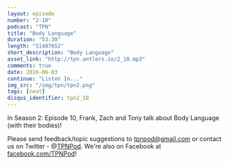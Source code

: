 ```yaml
---
layout: episode
number: "2-10"
podcast: "TPN"
title: "Body Language"
duration: "53:38"
length: "51487652"
short_description: "Body Language"
asset_link: "http://tpn.antlers.io/2_10.mp3"
comments: true
date: 2016-06-03
continue: "Listen In..."
img_src: "/img/tpn/tpn2.png"
tags: [neat]
disqus_identifier: tpn2_10
---
```


In Season 2: Episode 10, Frank, Zach and Tony talk about Body Language (with their bodies)!

Please send feedback/topic suggestions to tpnpod@gmail.com or contact us on Twitter - @[TPNPod](https://twitter.com/tpnpod). We're also on Facebook at [facebook.com/TPNPod](http://facebook.com/TPNPod)!
